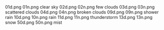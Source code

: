 01d.png 	01n.png 	clear sky
02d.png 	02n.png 	few clouds
03d.png 	03n.png 	scattered clouds
04d.png 	04n.png 	broken clouds
09d.png 	09n.png 	shower rain
10d.png 	10n.png 	rain
11d.png 	11n.png 	thunderstorm
13d.png 	13n.png 	snow
50d.png 	50n.png 	mist 